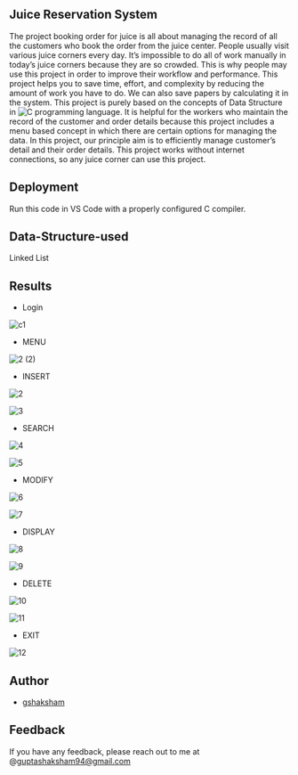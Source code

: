 
## Juice Reservation System

The project booking order for juice is all about managing the record of all the customers who book the order from the juice center. People usually visit various juice corners every 
day. It’s impossible to do all of work manually in today’s juice corners because they are so crowded. This is why people may use this project in order to improve their workflow and 
performance. This project helps you to save time, effort, and complexity by reducing the amount of work you have to do. We can also save papers by calculating it in the system. This project 
is purely based on the concepts of Data Structure in ![C](https://img.shields.io/badge/C-language-blue) programming language. It is helpful for the workers who maintain the record of the customer and order details 
because this project includes a menu based concept in which there are certain options for managing the data. In this project, our principle aim is to efficiently manage customer’s detail and their order 
details. This project works without internet connections, so any juice corner can use this project. 

## Deployment

Run this code in VS Code with a properly configured C compiler.


## Data-Structure-used

Linked List

## Results

- Login

![c1](https://github.com/gshaksham/Juice-Reservation-System/assets/114429990/65f59203-0f6b-432c-8717-80a6f355acc2)

- MENU

![2 (2)](https://github.com/gshaksham/Juice-Reservation-System/assets/114429990/4c2ce78e-0451-401e-80f2-1c08cabb0fdf)

- INSERT

![2](https://github.com/gshaksham/Juice-Reservation-System/assets/114429990/947913ec-b2f7-4950-bf78-4ab18aa2875a)

![3](https://github.com/gshaksham/Juice-Reservation-System/assets/114429990/34eb1e34-be24-4ede-907d-af920659e1ad)

- SEARCH

![4](https://github.com/gshaksham/Juice-Reservation-System/assets/114429990/cab7f11e-5ce6-4107-8fc8-a2be8a07f6bb)

![5](https://github.com/gshaksham/Juice-Reservation-System/assets/114429990/8d989af6-8f9c-496d-98cd-fd26dd8c3e74)

- MODIFY
  
![6](https://github.com/gshaksham/Juice-Reservation-System/assets/114429990/71995899-c848-408e-a4dd-c6714747d573)

![7](https://github.com/gshaksham/Juice-Reservation-System/assets/114429990/a812d35f-55bd-483e-8fd6-7794fa002521)

- DISPLAY
  
![8](https://github.com/gshaksham/Juice-Reservation-System/assets/114429990/00c1a427-b3ce-4af1-af0b-f92c80094409)

![9](https://github.com/gshaksham/Juice-Reservation-System/assets/114429990/943221ba-df3f-433e-bb9b-eca5759197b3)

- DELETE
  
![10](https://github.com/gshaksham/Juice-Reservation-System/assets/114429990/03c31895-3b74-4078-a960-24d5fa04cc81)

![11](https://github.com/gshaksham/Juice-Reservation-System/assets/114429990/1fb900b5-4b2e-4062-920d-abe01600b88f)

- EXIT
  
![12](https://github.com/gshaksham/Juice-Reservation-System/assets/114429990/ce55cb0c-5cc5-431d-9205-cb6665e0fc72)



## Author

- [gshaksham](https://github.com/gshaksham)

## Feedback

If you have any feedback, please reach out to me at @guptashaksham94@gmail.com










